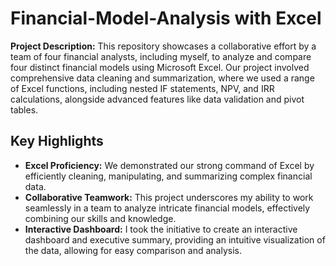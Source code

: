 # Financial-Model-Analysis with Excel

**Project Description:**
This repository showcases a collaborative effort by a team of four financial analysts, including myself, to analyze and compare four distinct financial models using Microsoft Excel. Our project involved comprehensive data cleaning and summarization, where we used a range of Excel functions, including nested IF statements, NPV, and IRR calculations, alongside advanced features like data validation and pivot tables.

## Key Highlights

- **Excel Proficiency:** We demonstrated our strong command of Excel by efficiently cleaning, manipulating, and summarizing complex financial data.
- **Collaborative Teamwork:** This project underscores my ability to work seamlessly in a team to analyze intricate financial models, effectively combining our skills and knowledge.
- **Interactive Dashboard:** I took the initiative to create an interactive dashboard and executive summary, providing an intuitive visualization of the data, allowing for easy comparison and analysis.
